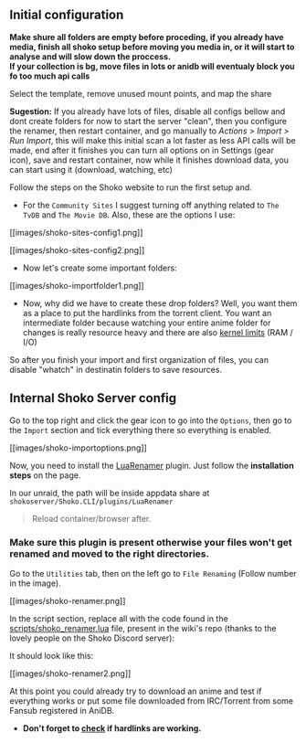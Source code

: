 ## Initial configuration

**Make shure all folders are empty before proceding, if you already have media, finish all shoko setup before moving you media in, or it will start to analyse and will slow down the proccess. <br> If your collection is bg, move files in lots or anidb will eventualy block you fo too much api calls**

Select the template, remove unused mount points, and map the share

**Sugestion:** If you already have lots of files, disable all configs bellow and dont create folders for now to start the server "clean", then you configure the renamer, then restart container, and go manually to *Actions > Import > Run Import*, this will make this initial scan a lot faster as less API calls will be made, end after it finishes you can turn all options on in Settings (gear icon), save and restart container, now while it finishes download data, you can start using it (download, watching, etc)

Follow the steps on the Shoko website to run the first setup and.

- For the `Community Sites` I suggest turning off anything related to `The TvDB` and `The Movie DB`. Also, these are the options I use:

[[images/shoko-sites-config1.png]]

[[images/shoko-sites-config2.png]]

- Now let's create some important folders:

[[images/shoko-importfolder1.png]]

- Now, why did we have to create these drop folders? Well, you want them as a place to put the hardlinks from the torrent client. You want an intermediate folder because watching your entire anime folder for changes is really resource heavy and there are also [kernel limits](https://stackoverflow.com/questions/23035042/can-inotify-handle-a-large-amount-of-directories) (RAM / I/O)

So after you finish your import and first organization of files, you can disable "whatch" in destinatin folders to save resources.

## Internal Shoko Server config

Go to the top right and click the gear icon to go into the `Options`, then go to the `Import` section and tick everything there so everything is enabled.

[[images/shoko-importoptions.png]]

Now, you need to install the [LuaRenamer](https://github.com/Mik1ll/LuaRenamer) plugin. Just follow the **installation steps** on the page.

In our unraid, the path will be inside appdata share at `shokoserver/Shoko.CLI/plugins/LuaRenamer`

> Reload container/browser after.

### Make sure this plugin is present otherwise your files won't get renamed and moved to the right directories.

Go to the `Utilities` tab, then on the left go to `File Renaming` (Follow number in the image).

[[images/shoko-renamer.png]]

In the script section, replace all with the code found in the [scripts/shoko_renamer.lua](https://github.com/pokyunn/selfhosted-anime/blob/main/files/scripts/shoko_renamer.lua) file, present in the wiki's repo (thanks to the lovely people on the Shoko Discord server):

It should look like this:

[[images/shoko-renamer2.png]]

At this point you could already try to download an anime and test if everything works or put some file downloaded from IRC/Torrent from some Fansub registered in AniDB.

- **Don't forget to [check](https://trash-guides.info/Hardlinks/Check-if-hardlinks-are-working/) if hardlinks are working.**
